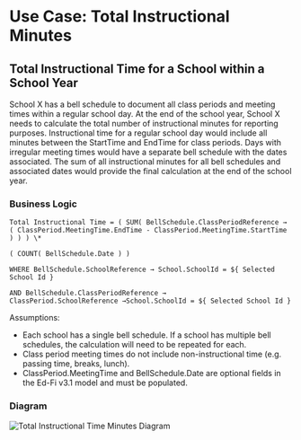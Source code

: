 # Use Case: Total Instructional Minutes

## Total Instructional Time for a School within a School Year

School X has a bell schedule to document all class periods and meeting times within a regular school day. At the end of the school year, School X needs to calculate the total number of instructional minutes for reporting purposes. Instructional time for a regular school day would include all minutes between the StartTime and EndTime for class periods. Days with irregular meeting times would have a separate bell schedule with the dates associated. The sum of all instructional minutes for all bell schedules and associated dates would provide the final calculation at the end of the school year.

### Business Logic

```text
Total Instructional Time = ( SUM( BellSchedule.ClassPeriodReference → ( ClassPeriod.MeetingTime.EndTime - ClassPeriod.MeetingTime.StartTime ) ) ) \*

( COUNT( BellSchedule.Date ) )

WHERE BellSchedule.SchoolReference → School.SchoolId = ${ Selected School Id }

AND BellSchedule.ClassPeriodReference → ClassPeriod.SchoolReference →School.SchoolId = ${ Selected School Id }
```

Assumptions:

* Each school has a single bell schedule. If a school has multiple bell schedules, the calculation will need to be repeated for each.
* Class period meeting times do not include non-instructional time (e.g. passing time, breaks, lunch).
* ClassPeriod.MeetingTime and BellSchedule.Date are optional fields in the Ed-Fi v3.1 model and must be populated.

### Diagram

![Total Instructional Time Minutes Diagram](https://edfi.atlassian.net/wiki/download/attachments/22905420/Total%20Instructional%20Time%20v2.png?api=v2)
